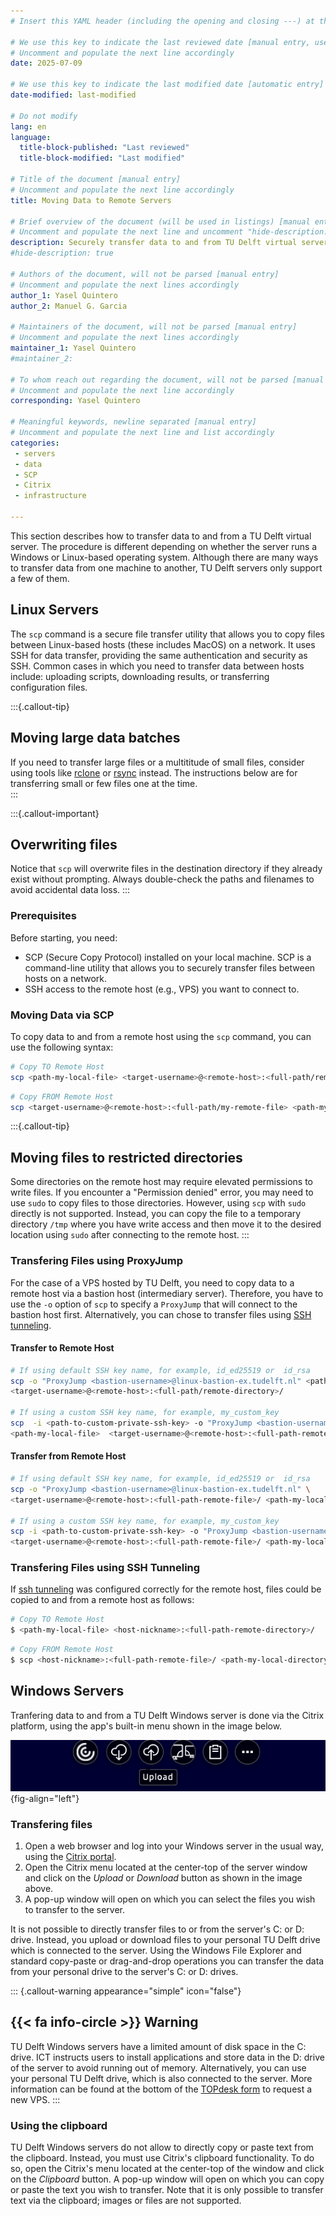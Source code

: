 ```yaml
---
# Insert this YAML header (including the opening and closing ---) at the beginning of the document and fill it out accordingly

# We use this key to indicate the last reviewed date [manual entry, use YYYY-MM-DD]
# Uncomment and populate the next line accordingly
date: 2025-07-09

# We use this key to indicate the last modified date [automatic entry]
date-modified: last-modified

# Do not modify
lang: en
language: 
  title-block-published: "Last reviewed"
  title-block-modified: "Last modified"

# Title of the document [manual entry]
# Uncomment and populate the next line accordingly
title: Moving Data to Remote Servers

# Brief overview of the document (will be used in listings) [manual entry]
# Uncomment and populate the next line and uncomment "hide-description: true".
description: Securely transfer data to and from TU Delft virtual servers using SCP or Citrix.
#hide-description: true

# Authors of the document, will not be parsed [manual entry]
# Uncomment and populate the next lines accordingly
author_1: Yasel Quintero
author_2: Manuel G. Garcia

# Maintainers of the document, will not be parsed [manual entry]
# Uncomment and populate the next lines accordingly
maintainer_1: Yasel Quintero
#maintainer_2:

# To whom reach out regarding the document, will not be parsed [manual entry]
# Uncomment and populate the next line accordingly
corresponding: Yasel Quintero

# Meaningful keywords, newline separated [manual entry]
# Uncomment and populate the next line and list accordingly
categories: 
 - servers
 - data
 - SCP
 - Citrix
 - infrastructure

---
```


This section describes how to transfer data to and from a TU Delft virtual server.
The procedure is different depending on whether the server runs a Windows or Linux-based operating system. Although there are many ways to transfer data from one machine to another, TU Delft servers only support a few of them.


## Linux Servers

The `scp` command is a secure file transfer utility that allows you to copy files between Linux-based hosts (these includes MacOS) on a network. It uses SSH for data transfer, providing the same authentication and security as SSH.
Common cases in which you need to transfer data between hosts include: uploading scripts, downloading results, or transferring configuration files. 

:::{.callout-tip}
## Moving large data batches
If you need to transfer large files or a multititude of small files, consider using tools like [rclone](https://rclone.org/) or [rsync](https://rsync.samba.org/) instead. The  instructions below are for transferring small or few files one at the time.  
:::

:::{.callout-important}
## Overwriting files
Notice that `scp` will overwrite files in the destination directory if they already exist without prompting. Always double-check the paths and filenames to avoid accidental data loss.
:::

### Prerequisites
Before starting, you need:

* SCP (Secure Copy Protocol) installed on your local machine. SCP is a command-line utility that allows you to securely transfer files between hosts on a network.
* SSH access to the remote host (e.g., VPS) you want to connect to.

### Moving Data via SCP
To copy data to and from a remote host using the `scp` command, you can use the following syntax:

```bash
# Copy TO Remote Host
scp <path-my-local-file> <target-username>@<remote-host>:<full-path/remote-directory>/
```

```bash
# Copy FROM Remote Host
scp <target-username>@<remote-host>:<full-path/my-remote-file> <path-my-local-directory>/
```

:::{.callout-tip}
## Moving files to restricted directories
Some directories on the remote host may require elevated permissions to write files. If you encounter a "Permission denied" error, you may need to use `sudo` to copy files to those directories. However, using `scp` with `sudo` directly is not supported. Instead, you can copy the file to a temporary directory `/tmp` where you have write access and then move it to the desired location using `sudo` after connecting to the remote host.
:::

### Transfering Files using ProxyJump

For the case of a VPS hosted by TU Delft, you need to copy data to a remote host via a bastion host (intermediary server). Therefore, you have to use the  `-o` option of `scp` to specify a  `ProxyJump`  that will connect to the bastion host first.  Alternatively, you can chose to transfer files using [SSH tunneling](#transfering-files-using-ssh-tunneling).

#### Transfer to Remote Host

```bash
# If using default SSH key name, for example, id_ed25519 or  id_rsa
scp -o "ProxyJump <bastion-username>@linux-bastion-ex.tudelft.nl" <path-my-local-file> \ 
<target-username>@<remote-host>:<full-path/remote-directory>/

# If using a custom SSH key name, for example, my_custom_key
scp  -i <path-to-custom-private-ssh-key> -o "ProxyJump <bastion-username>@linux-bastion-ex.tudelft.nl" \ 
<path-my-local-file>  <target-username>@<remote-host>:<full-path-remote-directory>/

```

#### Transfer from Remote Host

```bash
# If using default SSH key name, for example, id_ed25519 or  id_rsa
scp -o "ProxyJump <bastion-username>@linux-bastion-ex.tudelft.nl" \ 
<target-username>@<remote-host>:<full-path-remote-file>/ <path-my-local-directory>/

# If using a custom SSH key name, for example, my_custom_key
scp -i <path-to-custom-private-ssh-key> -o "ProxyJump <bastion-username>@linux-bastion-ex.tudelft.nl" \
<target-username>@<remote-host>:<full-path-remote-file>/ <path-my-local-directory>/
```

### Transfering Files using SSH Tunneling

If [ssh tunneling](VPS_SSH.md) was configured correctly for the remote host, files could be copied to and from a remote host as follows:

```bash
# Copy TO Remote Host
$ <path-my-local-file> <host-nickname>:<full-path-remote-directory>/
```

```bash
# Copy FROM Remote Host
$ scp <host-nickname>:<full-path-remote-file>/ <path-my-local-directory>/ 
```

## Windows Servers

Tranfering data to and from a TU Delft Windows server is done via the Citrix platform, using the app's built-in menu shown in the image below.

![Citrix Menu. Buttons from left to righ: Download, Upload, Multimonitor and Clipboard and Settings.](../img/citrix_menu.png){fig-align="left"}

### Transfering files

1. Open a web browser and log into your Windows server in the usual way, using the [Citrix portal](https://weblogin.tudelft.nl/Citrix/TUDAppsWeb/).
2. Open the Citrix menu located at the center-top of the server window and click on the _Upload_ or _Download_ button as shown in the image above.
3. A pop-up window will open on which you can select the files you wish to transfer to the server.

It is not possible to directly transfer files to or from the server's C: or D: drive. Instead, you upload or download files to your personal TU Delft drive which is connected to the server. Using the Windows File Explorer and standard copy-paste or drag-and-drop operations you can transfer the data from your personal drive to the server's C: or D: drives.
 
::: {.callout-warning appearance="simple" icon="false"}
## {{< fa info-circle >}} Warning

TU Delft Windows servers have a limited amount of disk space in the C: drive. ICT instructs users to install applications and store data in the D: drive of the server to avoid running out of memory. Alternatively, you can use your personal TU Delft drive, which is also connected to the server. More information can be found at the bottom of the [TOPdesk form](https://tudelft.topdesk.net/tas/public/ssp/content/serviceflow?unid=418c986f186d4934848dc2712039ed34&openedFromService=true) to request a new VPS.
:::

### Using the clipboard

TU Delft Windows servers do not allow to directly copy or paste text from the clipboard. Instead, you must use Citrix's clipboard functionality. To do so, open the Citrix's menu located at the center-top of the window and click on the _Clipboard_ button. A pop-up window will open on which you can copy or paste the text you wish to transfer. Note that it is only possible to transfer text via the clipboard; images or files are not supported.

